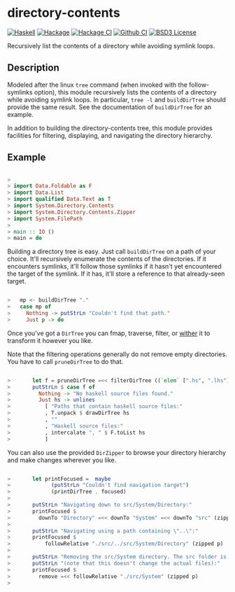 directory-contents
==================
[![Haskell](https://img.shields.io/badge/language-Haskell-orange.svg)](https://haskell.org) [![Hackage](https://img.shields.io/hackage/v/directory-contents.svg)](https://hackage.haskell.org/package/directory-contents) [![Hackage CI](https://matrix.hackage.haskell.org/api/v2/packages/directory-contents/badge)](https://matrix.hackage.haskell.org/#/package/directory-contents) [![Github CI](https://github.com/obsidiansystems/directory-contents/workflows/github-action/badge.svg)](https://github.com/obsidiansystems/directory-contents/actions) [![BSD3 License](https://img.shields.io/badge/license-BSD3-blue.svg)](https://github.com/obsidiansystems/directory-contents/blob/master/LICENSE)

Recursively list the contents of a directory while avoiding symlink loops.

Description
-----------

Modeled after the linux `tree` command (when invoked with the follow-symlinks
option), this module recursively lists the contents of a directory while
avoiding symlink loops. In particular, `tree -l` and `buildDirTree` should
provide the same result. See the documentation of `buildDirTree` for an
example.

In addition to building the directory-contents tree, this module provides
facilities for filtering, displaying, and navigating the directory hierarchy.

Example
-------

```haskell

>
> import Data.Foldable as F
> import Data.List
> import qualified Data.Text as T
> import System.Directory.Contents
> import System.Directory.Contents.Zipper
> import System.FilePath
>
> main :: IO ()
> main = do

```
Building a directory tree is easy. Just call `buildDirTree` on a path of your
choice. It'll recursively enumerate the contents of the directories. If it
encounters symlinks, it'll follow those symlinks if it hasn't yet encountered
the target of the symlink. If it has, it'll store a reference to that
already-seen target.

```haskell

>   mp <- buildDirTree "."
>   case mp of
>     Nothing -> putStrLn "Couldn't find that path."
>     Just p -> do

```
Once you've got a `DirTree` you can fmap, traverse, filter, or
[wither](https://hackage.haskell.org/package/witherable-class) it to transform
it however you like.

Note that the filtering operations generally do not remove empty directories.
You have to call `pruneDirTree` to do that.

```haskell

>       let f = pruneDirTree =<< filterDirTree ((`elem` [".hs", ".lhs"]) . takeExtension) p
>       putStrLn $ case f of
>         Nothing -> "No haskell source files found."
>         Just hs -> unlines
>           [ "Paths that contain haskell source files:"
>           , T.unpack $ drawDirTree hs
>           , ""
>           , "Haskell source files:"
>           , intercalate ", " $ F.toList hs
>           ]

```

You can also use the provided `DirZipper` to browse your directory hierarchy and make
changes wherever you like.

```haskell

>       let printFocused =  maybe
>             (putStrLn "Couldn't find navigation target")
>             (printDirTree . focused)
>
>       putStrLn "Navigating down to src/System/Directory:"
>       printFocused $
>         downTo "Directory" =<< downTo "System" =<< downTo "src" (zipped p)
>
>       putStrLn "Navigating using a path containing \"..\":"
>       printFocused $
>           followRelative "./src/../src/System/Directory" (zipped p)
>
>       putStrLn "Removing the src/System directory. The src folder is now empty"
>       putStrLn "(note that this doesn't change the actual files):"
>       printFocused $
>         remove =<< followRelative "./src/System" (zipped p)
>

```
